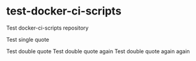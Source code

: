 # test-docker-ci-scripts
Test docker-ci-scripts repository

Test single quote

Test double quote
Test double quote again
Test double quote again again
